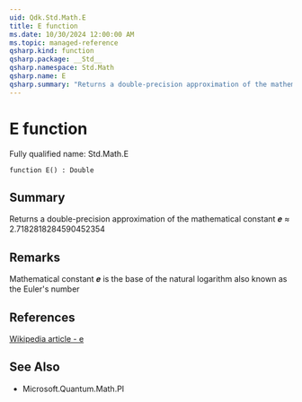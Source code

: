```yaml
---
uid: Qdk.Std.Math.E
title: E function
ms.date: 10/30/2024 12:00:00 AM
ms.topic: managed-reference
qsharp.kind: function
qsharp.package: __Std__
qsharp.namespace: Std.Math
qsharp.name: E
qsharp.summary: "Returns a double-precision approximation of the mathematical constant 𝒆 ≈ 2.7182818284590452354"
---
```


# E function

Fully qualified name: Std.Math.E

```qsharp
function E() : Double
```

## Summary
Returns a double-precision approximation of the
mathematical constant 𝒆 ≈ 2.7182818284590452354

## Remarks
Mathematical constant 𝒆 is the base of the natural logarithm
also known as the Euler's number

## References
[Wikipedia article - e](https://en.wikipedia.org/wiki/E_(mathematical_constant))

## See Also
- Microsoft.Quantum.Math.PI
